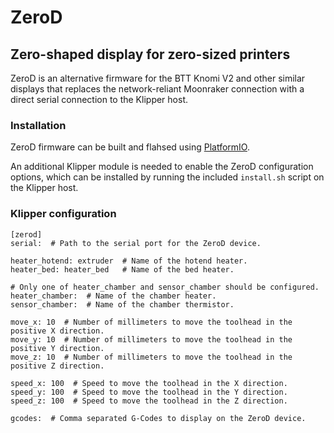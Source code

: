 # ZeroD

## Zero-shaped display for zero-sized printers

ZeroD is an alternative firmware for the BTT Knomi V2 and other similar displays that replaces the
network-reliant Moonraker connection with a direct serial connection to the Klipper host.

### Installation

ZeroD firmware can be built and flahsed using [PlatformIO](https://platformio.org/).

An additional Klipper module is needed to enable the ZeroD configuration options, which can be
installed by running the included `install.sh` script on the Klipper host.

### Klipper configuration
```
[zerod]
serial:  # Path to the serial port for the ZeroD device.

heater_hotend: extruder  # Name of the hotend heater.
heater_bed: heater_bed   # Name of the bed heater.

# Only one of heater_chamber and sensor_chamber should be configured.
heater_chamber:  # Name of the chamber heater.
sensor_chamber:  # Name of the chamber thermistor.

move_x: 10  # Number of millimeters to move the toolhead in the positive X direction.
move_y: 10  # Number of millimeters to move the toolhead in the positive Y direction.
move_z: 10  # Number of millimeters to move the toolhead in the positive Z direction.

speed_x: 100  # Speed to move the toolhead in the X direction.
speed_y: 100  # Speed to move the toolhead in the Y direction.
speed_z: 100  # Speed to move the toolhead in the Z direction.

gcodes:  # Comma separated G-Codes to display on the ZeroD device.
```

